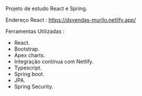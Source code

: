 Projeto de estudo React e Spring.

Endereço React : https://dsvendas-murilo.netlify.app/

Ferramentas Utilizadas : 

- React.
- Bootstrap.
- Apex charts.
- Integração contínua com Netlify.
- Typescript.
- Spring boot.
- JPA.
- Spring Security.